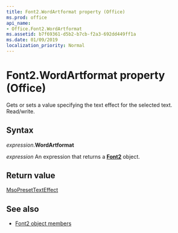 ```yaml
---
title: Font2.WordArtformat property (Office)
ms.prod: office
api_name:
- Office.Font2.WordArtformat
ms.assetid: b7f69361-d5b2-b7cb-f2a3-692dd449ff1a
ms.date: 01/09/2019
localization_priority: Normal
---
```



# Font2.WordArtformat property (Office)

Gets or sets a value specifying the text effect for the selected text. Read/write.


## Syntax

_expression_.**WordArtformat**

_expression_ An expression that returns a **[Font2](Office.Font2.md)** object.


## Return value

[MsoPresetTextEffect](office.msopresettexteffect.md)


## See also

- [Font2 object members](overview/library-reference/font2-members-office.md)


